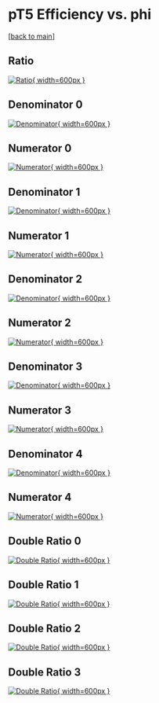 # pT5 Efficiency vs. phi

[[back to main](./)]



## Ratio

[![Ratio](../mtv/var/pT5_base_0_0_eff_phi.png){ width=600px }](../mtv/var/pT5_base_0_0_eff_phi.pdf)

## Denominator 0

[![Denominator](../mtv/den/pT5_base_0_0_eff_phi_den0.png){ width=600px }](../mtv/den/pT5_base_0_0_eff_phi_den0.pdf)

## Numerator 0

[![Numerator](../mtv/num/pT5_base_0_0_eff_phi_num0.png){ width=600px }](../mtv/num/pT5_base_0_0_eff_phi_num0.pdf)

## Denominator 1

[![Denominator](../mtv/den/pT5_base_0_0_eff_phi_den1.png){ width=600px }](../mtv/den/pT5_base_0_0_eff_phi_den1.pdf)

## Numerator 1

[![Numerator](../mtv/num/pT5_base_0_0_eff_phi_num1.png){ width=600px }](../mtv/num/pT5_base_0_0_eff_phi_num1.pdf)

## Denominator 2

[![Denominator](../mtv/den/pT5_base_0_0_eff_phi_den2.png){ width=600px }](../mtv/den/pT5_base_0_0_eff_phi_den2.pdf)

## Numerator 2

[![Numerator](../mtv/num/pT5_base_0_0_eff_phi_num2.png){ width=600px }](../mtv/num/pT5_base_0_0_eff_phi_num2.pdf)

## Denominator 3

[![Denominator](../mtv/den/pT5_base_0_0_eff_phi_den3.png){ width=600px }](../mtv/den/pT5_base_0_0_eff_phi_den3.pdf)

## Numerator 3

[![Numerator](../mtv/num/pT5_base_0_0_eff_phi_num3.png){ width=600px }](../mtv/num/pT5_base_0_0_eff_phi_num3.pdf)

## Denominator 4

[![Denominator](../mtv/den/pT5_base_0_0_eff_phi_den4.png){ width=600px }](../mtv/den/pT5_base_0_0_eff_phi_den4.pdf)

## Numerator 4

[![Numerator](../mtv/num/pT5_base_0_0_eff_phi_num4.png){ width=600px }](../mtv/num/pT5_base_0_0_eff_phi_num4.pdf)

## Double Ratio 0

[![Double Ratio](../mtv/ratio/pT5_base_0_0_eff_phi_ratio0.png){ width=600px }](../mtv/ratio/pT5_base_0_0_eff_phi_ratio0.pdf)

## Double Ratio 1

[![Double Ratio](../mtv/ratio/pT5_base_0_0_eff_phi_ratio1.png){ width=600px }](../mtv/ratio/pT5_base_0_0_eff_phi_ratio1.pdf)

## Double Ratio 2

[![Double Ratio](../mtv/ratio/pT5_base_0_0_eff_phi_ratio2.png){ width=600px }](../mtv/ratio/pT5_base_0_0_eff_phi_ratio2.pdf)

## Double Ratio 3

[![Double Ratio](../mtv/ratio/pT5_base_0_0_eff_phi_ratio3.png){ width=600px }](../mtv/ratio/pT5_base_0_0_eff_phi_ratio3.pdf)

